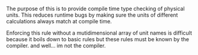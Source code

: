 The purpose of this is to provide compile time type checking of physical units. This reduces runtime bugs by making sure the units of different calculations always match at compile time.

Enforcing this rule without a mutidimensional array of unit names is difficult because it boils down to basic rules but these rules must be known by the compiler. and well... im not the compiler.